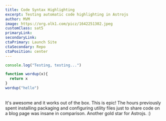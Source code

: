 ```yaml
---
title: Code Syntax Highlighting
excerpt: Testing automatic code highlighting in Astrojs
author: MVM
image: https://org.olk1.com/picz/1642251302.jpeg
customClass: sat5
primaryLink: 
secondaryLink: 
ctaPrimary: Launch Site 
ctaSecondary: Repo
ctaPosition: center
---
```


```js
console.log("Testing, testing...")

function wordup(x){
  return x
}
wordup("hello")
```

\
It's awesome and it works out of the box. This is epic! The hours previously spent installing packaging and configuring utility files just to share code on a blog page was insane in comparison. Another gold star for Astrojs. :)
